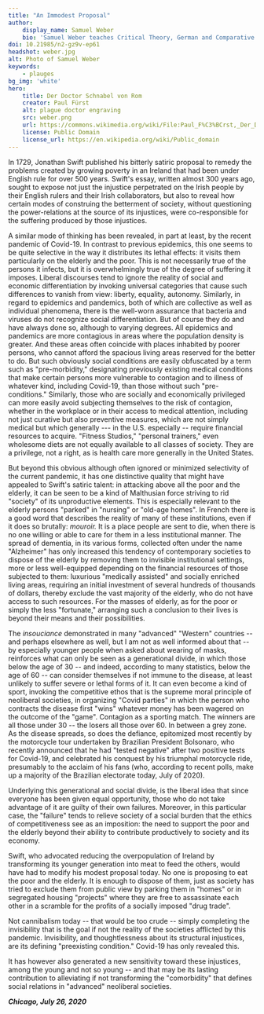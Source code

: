 ```yaml
---
title: "An Immodest Proposal"
author:
    display_name: Samuel Weber
    bio: 'Samuel Weber teaches Critical Theory, German and Comparative Literature at Northwestern and directs that University’s Paris Program in Critical Theory. In 2021 his new book “Singularity: Politics and Poetics” will be published by the University of Minnesota Press.'
doi: 10.21985/n2-gz9v-ep61
headshot: weber.jpg
alt: Photo of Samuel Weber
keywords:
    - plauges
bg_img: 'white'
hero:
    title: Der Doctor Schnabel von Rom
    creator: Paul Fürst
    alt: plague doctor engraving 
    src: weber.png
    url: https://commons.wikimedia.org/wiki/File:Paul_F%C3%BCrst,_Der_Doctor_Schnabel_von_Rom_(Holl%C3%A4nder_version).png
    license: Public Domain
    license_url: https://en.wikipedia.org/wiki/Public_domain
---
```


In 1729, Jonathan Swift published his bitterly satiric proposal to remedy the problems created by growing poverty in an Ireland that had been under English rule for over 500 years. Swift's essay, written almost 300 years ago, sought to expose not just the injustice perpetrated on the Irish people by their English rulers and their Irish collaborators, but also to reveal how certain modes of construing the betterment of society, without questioning the power-relations at the source of its injustices, were co-responsible for the suffering produced by those injustices.

A similar mode of thinking has been revealed, in part at least, by the recent pandemic of Covid-19. In contrast to previous epidemics, this one seems to be quite selective in the way it distributes its lethal effects: it visits them particularly on the elderly and the poor. This is not necessarily true of the persons it infects, but it is overwhelmingly true of the degree of suffering it imposes. Liberal discourses tend to ignore the reality of social and economic differentiation by invoking universal categories that cause such differences to vanish from view: liberty, equality, autonomy. Similarly, in regard to epidemics and pandemics, both of which are collective as well as individual phenomena, there is the well-worn assurance that bacteria and viruses do not recognize social differentiation. But of course they do and have always done so, although to varying degrees. All epidemics and pandemics are more contagious in areas where the population density is greater. And these areas often coincide with places inhabited by poorer persons, who cannot afford the spacious living areas reserved for the better to do. But such obviously social conditions are easily obfuscated by a term such as "pre-morbidity," designating previously existing medical conditions that make certain persons more vulnerable to contagion and to illness of whatever kind, including Covid-19, than those without such "pre-conditions." Similarly, those who are socially and economically privileged can more easily avoid subjecting themselves to the risk of contagion, whether in the workplace or in their access to medical attention, including not just curative but also preventive measures, which are not simply medical but which generally \-\-- in the U.S. especially -- require financial resources to acquire. "Fitness Studios," "personal trainers," even wholesome diets are not equally available to all classes of society. They are a privilege, not a right, as is health care more generally in the United States.

But beyond this obvious although often ignored or minimized selectivity of the current pandemic, it has one distinctive quality that might have appealed to Swift's satiric talent: in attacking above all the poor and the elderly, it can be seen to be a kind of Malthusian force striving to rid "society" of its unproductive elements. This is especially relevant to the elderly persons "parked" in "nursing" or "old-age homes". In French there is a good word that describes the reality of many of these institutions, even if it does so brutally: *mouroir.* It is a place people are sent to die, when there is no one willing or able to care for them in a less institutional manner. The spread of dementia, in its various forms, collected often under the name "Alzheimer" has only increased this tendency of contemporary societies to dispose of the elderly by removing them to invisible institutional settings, more or less well-equipped depending on the financial resources of those subjected to them: luxurious "medically assisted" and socially enriched living areas, requiring an initial investment of several hundreds of thousands of dollars, thereby exclude the vast majority of the elderly, who do not have access to such resources. For the masses of elderly, as for the poor or simply the less "fortunate," arranging such a conclusion to their lives is beyond their means and their possibilities.

The *insouciance* demonstrated in many "advanced" "Western" countries -- and perhaps elsewhere as well, but I am not as well informed about that -- by especially younger people when asked about wearing of masks, reinforces what can only be seen as a generational divide, in which those below the age of 30 -- and indeed, according to many statistics, below the age of 60 -- can consider themselves if not immune to the disease, at least unlikely to suffer severe or lethal forms of it. It can even become a kind of sport, invoking the competitive ethos that is the supreme moral principle of neoliberal societies, in organizing "Covid parties" in which the person who contracts the disease first "wins" whatever money has been wagered on the outcome of the "game". Contagion as a sporting match. The winners are all those under 30 -- the losers all those over 60. In between a grey zone. As the disease spreads, so does the defiance, epitomized most recently by the motorcycle tour undertaken by Brazilian President Bolsonaro, who recently announced that he had "tested negative" after two positive tests for Covid-19, and celebrated his conquest by his triumphal motorcycle ride, presumably to the acclaim of his fans (who, according to recent polls, make up a majority of the Brazilian electorate today, July of 2020).

Underlying this generational and social divide, is the liberal idea that since everyone has been given equal opportunity, those who do not take advantage of it are guilty of their own failures. Moreover, in this particular case, the "failure" tends to relieve society of a social burden that the ethics of competitiveness see as an imposition: the need to support the poor and the elderly beyond their ability to contribute productively to society and its economy.

Swift, who advocated reducing the overpopulation of Ireland by transforming its younger generation into meat to feed the others, would have had to modify his modest proposal today. No one is proposing to eat the poor and the elderly. It is enough to dispose of them, just as society has tried to exclude them from public view by parking them in "homes" or in segregated housing "projects" where they are free to assassinate each other in a scramble for the profits of a socially imposed "drug trade".

Not cannibalism today -- that would be too crude -- simply completing the invisibility that is the goal if not the reality of the societies afflicted by this pandemic. Invisibility, and thoughtlessness about its structural injustices, are its defining "preexisting condition." Covid-19 has only revealed this.

It has however also generated a new sensitivity toward these injustices, among the young and not so young -- and that may be its lasting contribution to alleviating if not transforming the "comorbidity" that defines social relations in "advanced" neoliberal societies.

***Chicago, July 26, 2020***